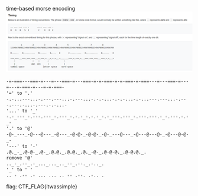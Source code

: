 time-based morse encoding
![timing](./images/timing.png) 

```
-=-===---===-=---=---===-=---===-=-=-===-=-=-===-=-===---=---===-=---=---=-===-=---=-=-===-
'=' to '.'
-.-...---...-.---.---...-.---...-.-.-...-.-.-...-.-...---.---...-.---.---.-...-.---.-.-...-
'...' to '_'
-.-_---_-.---.---_-.---_-.-.-_-.-.-_-.-_---.---_-.---.---.-_-.---.-.-_-
'.' to '@'
-@-_---_-@---@---_-@---_-@-@-_-@-@-_-@-_---@---_-@---@---@-_-@---@-@-_-
'---' to '-'
.@._-_.@-@-_.@-_.@.@._.@.@._.@._-@-_.@-@-@._.@-@.@._.
remove '@'
.._-_.--_.-_..._..._.._--_.--._.-.._.
'_' to ' '
.. - .-- .- ... ... .. -- .--. .-.. .
```

flag: CTF_FLAG{itwassimple}
